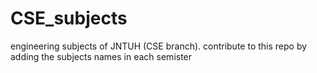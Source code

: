 # CSE_subjects
engineering subjects of JNTUH (CSE branch).
contribute to this repo by adding the subjects names in each semister

